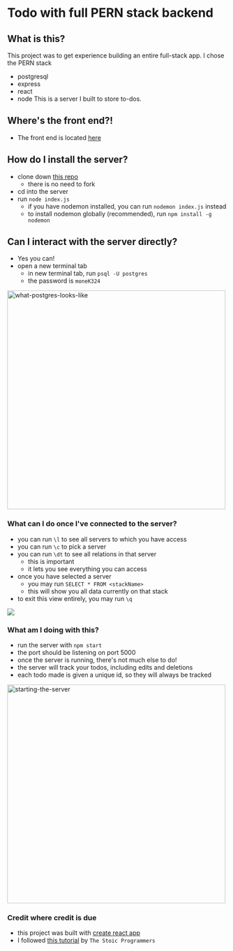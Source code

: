 # Todo with full PERN stack backend

## What is this?
This project was to get experience building an entire full-stack app.
I chose the PERN stack 
- postgresql
- express
- react
- node
This is a server I built to store to-dos. 

## Where's the front end?!
- The front end is located [here](https://github.com/mainlyetcetera/todo_pern)

## How do I install the server?
- clone down [this repo](https://github.com/mainlyetcetera/todo_pern_server)
  - there is no need to fork
- cd into the server
- run `node index.js`
  - if you have nodemon installed, you can run `nodemon index.js` instead 
  - to install nodemon globally (recommended), run `npm install -g nodemon` 

## Can I interact with the server directly?
- Yes you can!
- open a new terminal tab
  - in new terminal tab, run `psql -U postgres`
  - the password is `moneK324`

<img width="500" alt="what-postgres-looks-like" src='https://user-images.githubusercontent.com/70294115/108639621-bce1ff80-7452-11eb-9a6e-5e6a346e385c.png'>

### What can I do once I've connected to the server?
- you can run `\l` to see all servers to which you have access
- you can run `\c` to pick a server
- you can run `\dt` to see all relations in that server
  - this is important
  - it lets you see everything you can access 
- once you have selected a server
  - you may run `SELECT * FROM <stackName>` 
  - this will show you all data currently on that stack
- to exit this view entirely, you may run `\q` 

<img src='https://media.giphy.com/media/kY3XjKDjz4CrOTgDhq/giphy.gif'>

### What am I doing with this?
- run the server with `npm start`
- the port should be listening on port 5000
- once the server is running, there's not much else to do!
- the server will track your todos, including edits and deletions
- each todo made is given a unique id, so they will always be tracked 

<img width="500" alt="starting-the-server" src='https://user-images.githubusercontent.com/70294115/108639653-ea2ead80-7452-11eb-9f36-1eb068916e8c.png'>

### Credit where credit is due
- this project was built with [create react app](https://reactjs.org/docs/create-a-new-react-app.html)
- I followed [this tutorial](https://www.youtube.com/watch?v=5vF0FGfa0RQ&t=18s) by `The Stoic Programmers`
